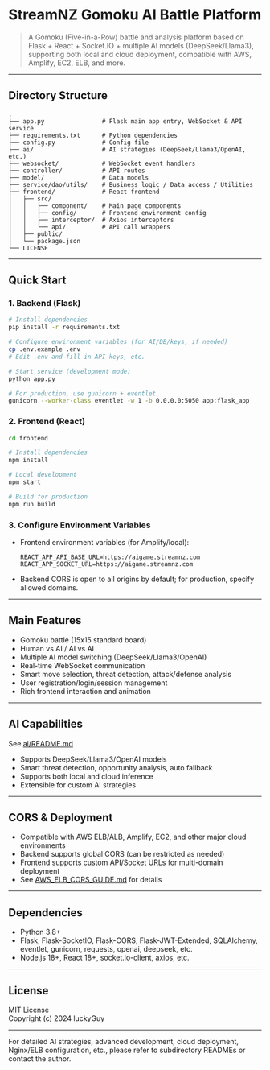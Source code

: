 # StreamNZ Gomoku AI Battle Platform

> A Gomoku (Five-in-a-Row) battle and analysis platform based on Flask + React + Socket.IO + multiple AI models (DeepSeek/Llama3), supporting both local and cloud deployment, compatible with AWS, Amplify, EC2, ELB, and more.

---

## Directory Structure

```
.
├── app.py                # Flask main app entry, WebSocket & API service
├── requirements.txt      # Python dependencies
├── config.py             # Config file
├── ai/                   # AI strategies (DeepSeek/Llama3/OpenAI, etc.)
├── websocket/            # WebSocket event handlers
├── controller/           # API routes
├── model/                # Data models
├── service/dao/utils/    # Business logic / Data access / Utilities
├── frontend/             # React frontend
│   ├── src/
│   │   ├── component/    # Main page components
│   │   ├── config/       # Frontend environment config
│   │   ├── interceptor/  # Axios interceptors
│   │   └── api/          # API call wrappers
│   ├── public/
│   └── package.json
└── LICENSE
```

---

## Quick Start

### 1. Backend (Flask)

```bash
# Install dependencies
pip install -r requirements.txt

# Configure environment variables (for AI/DB/keys, if needed)
cp .env.example .env
# Edit .env and fill in API keys, etc.

# Start service (development mode)
python app.py

# For production, use gunicorn + eventlet
gunicorn --worker-class eventlet -w 1 -b 0.0.0.0:5050 app:flask_app
```

### 2. Frontend (React)

```bash
cd frontend

# Install dependencies
npm install

# Local development
npm start

# Build for production
npm run build
```

### 3. Configure Environment Variables

- Frontend environment variables (for Amplify/local):
  ```
  REACT_APP_API_BASE_URL=https://aigame.streamnz.com
  REACT_APP_SOCKET_URL=https://aigame.streamnz.com
  ```
- Backend CORS is open to all origins by default; for production, specify allowed domains.

---

## Main Features

- Gomoku battle (15x15 standard board)
- Human vs AI / AI vs AI
- Multiple AI model switching (DeepSeek/Llama3/OpenAI)
- Real-time WebSocket communication
- Smart move selection, threat detection, attack/defense analysis
- User registration/login/session management
- Rich frontend interaction and animation

---

## AI Capabilities

See [ai/README.md](ai/README.md)

- Supports DeepSeek/Llama3/OpenAI models
- Smart threat detection, opportunity analysis, auto fallback
- Supports both local and cloud inference
- Extensible for custom AI strategies

---

## CORS & Deployment

- Compatible with AWS ELB/ALB, Amplify, EC2, and other major cloud environments
- Backend supports global CORS (can be restricted as needed)
- Frontend supports custom API/Socket URLs for multi-domain deployment
- See [AWS_ELB_CORS_GUIDE.md](AWS_ELB_CORS_GUIDE.md) for details

---

## Dependencies

- Python 3.8+
- Flask, Flask-SocketIO, Flask-CORS, Flask-JWT-Extended, SQLAlchemy, eventlet, gunicorn, requests, openai, deepseek, etc.
- Node.js 18+, React 18+, socket.io-client, axios, etc.

---

## License

MIT License  
Copyright (c) 2024 luckyGuy

---

For detailed AI strategies, advanced development, cloud deployment, Nginx/ELB configuration, etc., please refer to subdirectory READMEs or contact the author. 